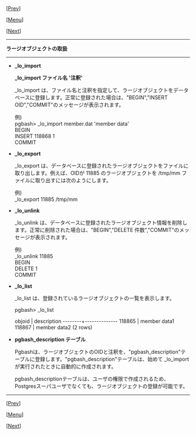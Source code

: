 \[[Prev](usage08-j.md)\]

\[[Menu](../usage-j.md)\]

\[[Next](usage11-j.md)\]

* * *

**ラージオブジェクトの取扱**  

* * *

  

*   **\_lo\_import**  
      
    **\_lo\_import ファイル名 '注釈'**  
      
    \_lo\_import は、ファイル名と注釈を指定して、ラージオブジェクトをデータベースに登録します。正常に登録された場合は、"BEGIN","INSERT OID","COMMIT"のメッセージが表示されます。  
      
    例)  
    pgbash> \_lo\_import member.dat 'member data'  
    BEGIN  
    INSERT 118868 1  
    COMMIT  
      
      
    
*   **\_lo\_export**  
      
    \_lo\_export は、データベースに登録されたラージオブジェクトをファイルに取り出します。例えば、OIDが 11885 のラージオブジェクトを /tmp/mm ファイルに取り出すには次のようにします。  
      
    例)  
    \_lo\_export 11885 /tmp/mm  
      
      
    
*   **\_lo\_unlink**  
      
    \_lo\_unlink は、データベースに登録されたラージオブジェクト情報を削除します。正常に削除された場合は、"BEGIN","DELETE 件数","COMMIT"のメッセージが表示されます。  
      
    例)  
    \_lo\_unlink 11885  
    BEGIN  
    DELETE 1  
    COMMIT  
      
      
    
*   **\_lo\_list**  
      
    \_lo\_list は、登録されているラージオブジェクトの一覧を表示します。  
      
    pgbash> \_lo\_list  
    
     objoid | description
    --------+--------------
     118865 | member data1
     118867 | member data2
    (2 rows)
    
      
    
*   **pgbash\_description テーブル**  
      
    Pgbashは、ラージオブジェクトのOIDと注釈を、"pgbash\_description"テーブルに登録します。"pgbash\_description"テーブルは、始めて \_lo\_import が実行されたときに自動的に作成されます。  
      
    pgbash\_descriptionテーブルは、ユーザの権限で作成されるため、Postgresスーパユーザでなくても、ラージオブジェクトの登録が可能です。  
    

  

* * *

\[[Prev](./usage08-j.md)\]

\[[Menu](../usage-j.md)\]

\[[Next](./usage11-j.md)\]

